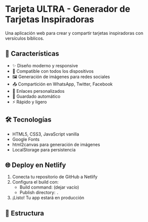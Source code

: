 # Tarjeta ULTRA - Generador de Tarjetas Inspiradoras

Una aplicación web para crear y compartir tarjetas inspiradoras con versículos bíblicos.

## 🚀 Características

- ✨ Diseño moderno y responsive
- 📱 Compatible con todos los dispositivos
- 🖼️ Generación de imágenes para redes sociales
- 📤 Compartición en WhatsApp, Twitter, Facebook
- 🔗 Enlaces personalizados
- 💾 Guardado automático
- ⚡ Rápido y ligero

## 🛠️ Tecnologías

- HTML5, CSS3, JavaScript vanilla
- Google Fonts
- html2canvas para generación de imágenes
- LocalStorage para persistencia

## 🌐 Deploy en Netlify

1. Conecta tu repositorio de GitHub a Netlify
2. Configura el build con:
   - Build command: (dejar vacío)
   - Publish directory: `.`
3. ¡Listo! Tu app estará en producción

## 📁 Estructura
